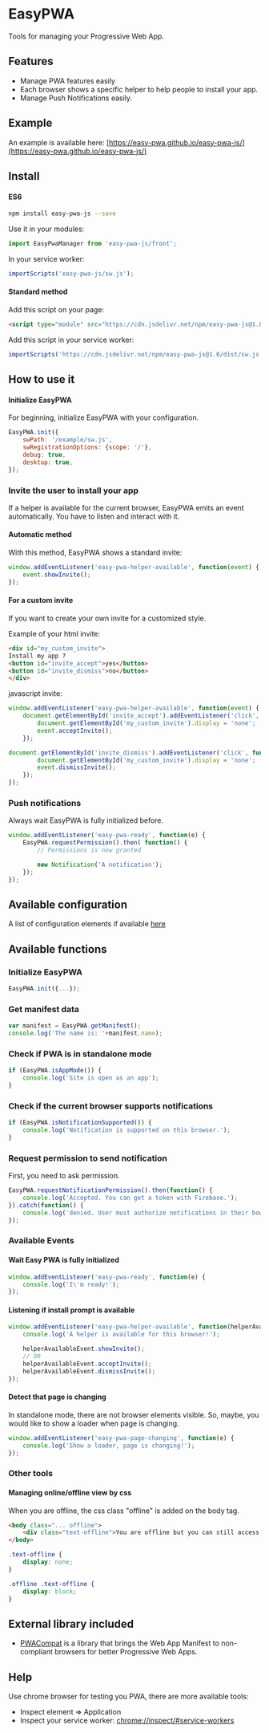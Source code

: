 # EasyPWA

Tools for managing your Progressive Web App.

## Features
* Manage PWA features easily
* Each browser shows a specific helper to help people to install your app.
* Manage Push Notifications easily.

## Example

An example is available here:  [https://easy-pwa.github.io/easy-pwa-js/](https://easy-pwa.github.io/easy-pwa-js/)

## Install

#### ES6

``` bash
npm install easy-pwa-js --save
```

Use it in your modules:
``` javascript
import EasyPwaManager from 'easy-pwa-js/front';
```

In your service worker:
``` javascript
importScripts('easy-pwa-js/sw.js');
```

#### Standard method
Add this script on your page:
``` html
<script type="module" src="https://cdn.jsdelivr.net/npm/easy-pwa-js@1.0/dist/front.js"></script>
```

Add this script in your service worker:
``` javascript
importScripts('https://cdn.jsdelivr.net/npm/easy-pwa-js@1.0/dist/sw.js');
```

## How to use it

#### Initialize EasyPWA
For beginning, initialize EasyPWA with your configuration.
``` javascript
EasyPWA.init({
    swPath: '/example/sw.js',
    swRegistrationOptions: {scope: '/'},
    debug: true,
    desktop: true,
});
```

### Invite the user to install your app

If a helper is available for the current browser, EasyPWA emits an event automatically.
You have to listen and interact with it.

#### Automatic method
With this method, EasyPWA shows a standard invite:
``` javascript
window.addEventListener('easy-pwa-helper-available', function(event) {
    event.showInvite();
});
```

#### For a custom invite
If you want to create your own invite for a customized style.

Example of your html invite:
```` html
<div id="my_custom_invite">
Install my app ?
<button id="invite_accept">yes</button>
<button id="invite_dismiss">no</button>
</div>
````

javascript invite:
```` javascript
window.addEventListener('easy-pwa-helper-available', function(event) {
    document.getElementById('invite_accept').addEventListener('click', function() {
        document.getElementById('my_custom_invite').display = 'none';
        event.acceptInvite();
    });

document.getElementById('invite_dismiss').addEventListener('click', function() {
        document.getElementById('my_custom_invite').display = 'none';
        event.dismissInvite();
    });
});
````


### Push notifications

Always wait EasyPWA is fully initialized before.
``` javascript
window.addEventListener('easy-pwa-ready', function(e) {
    EasyPWA.requestPermission().then( function() {
        // Permissions is now granted

        new Notification('A notification');
    });
});
```

## Available configuration
A list of configuration elements if available [here](src/ts/Configuration/Configuration.ts)

## Available functions

### Initialize EasyPWA

```` javascript
EasyPWA.init({...});
````

### Get manifest data
```` javascript
var manifest = EasyPWA.getManifest();
console.log('The name is: '+manifest.name);
````


### Check if PWA is in standalone mode
```` javascript
if (EasyPWA.isAppMode()) {
    console.log('Site is open as an app');
}
````

### Check if the current browser supports notifications
```` javascript
if (EasyPWA.isNotificationSupported()) {
    console.log('Notification is supported on this browser.');
}
````

### Request permission to send notification
First, you need to ask permission.
```` javascript
EasyPWA.requestNotificationPermission().then(function() {
    console.log('Accepted. You can get a token with Firebase.');
}).catch(function() {
    console.log('denied. User must authorize notifications in their bowser settings.');
});
````

### Available Events

#### Wait Easy PWA is fully initialized

```` javascript
window.addEventListener('easy-pwa-ready', function(e) {
    console.log('I\'m ready!');
});
````

#### Listening if install prompt is available

```` javascript
window.addEventListener('easy-pwa-helper-available', function(helperAvailableEvent) {
    console.log('A helper is available for this browser!');

    helperAvailableEvent.showInvite();
    // OR
    helperAvailableEvent.acceptInvite();
    helperAvailableEvent.dismissInvite();
});
````

#### Detect that page is changing
In standalone mode, there are not browser elements visible. So, maybe, you would like to show a loader when page is changing.

```` javascript
window.addEventListener('easy-pwa-page-changing', function(e) {
    console.log('Show a loader, page is changing!');
});
````

### Other tools

#### Managing online/offline view by css

When you are offline, the css class "offline" is added on the body tag.
```` html
<body class="... offline">
    <div class="text-offline">You are offline but you can still access to your favorite website.</div>
</body>
````

```` css
.text-offline {
    display: none;
}

.offline .text-offline {
    display: block;
}
````

## External library included

* [PWACompat](https://github.com/GoogleChromeLabs/pwacompat) is a library that brings the Web App Manifest to non-compliant browsers for better Progressive Web Apps.

## Help
Use chrome browser for testing you PWA, there are more available tools:
* Inspect element => Application
* Inspect your service worker: [chrome://inspect/#service-workers]()


